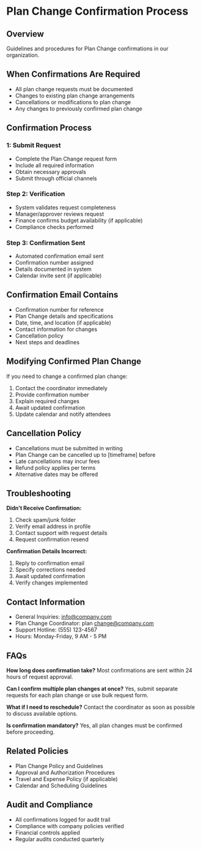 # Plan Change Confirmation Process

## Overview
Guidelines and procedures for Plan Change confirmations in our organization.

## When Confirmations Are Required
- All plan change requests must be documented
- Changes to existing plan change arrangements
- Cancellations or modifications to plan change
- Any changes to previously confirmed plan change

## Confirmation Process

###  1: Submit Request
- Complete the Plan Change request form
- Include all required information
- Obtain necessary approvals
- Submit through official channels

### Step 2: Verification
- System validates request completeness
- Manager/approver reviews request
- Finance confirms budget availability (if applicable)
- Compliance checks performed

### Step 3: Confirmation Sent
- Automated confirmation email sent
- Confirmation number assigned
- Details documented in system
- Calendar invite sent (if applicable)

## Confirmation Email Contains
- Confirmation number for reference
- Plan Change details and specifications
- Date, time, and location (if applicable)
- Contact information for changes
- Cancellation policy
- Next steps and deadlines

## Modifying Confirmed Plan Change
If you need to change a confirmed plan change:
1. Contact the coordinator immediately
2. Provide confirmation number
3. Explain required changes
4. Await updated confirmation
5. Update calendar and notify attendees

## Cancellation Policy
- Cancellations must be submitted in writing
- Plan Change can be cancelled up to [timeframe] before
- Late cancellations may incur fees
- Refund policy applies per terms
- Alternative dates may be offered

## Troubleshooting

**Didn't Receive Confirmation:**
1. Check spam/junk folder
2. Verify email address in profile
3. Contact support with request details
4. Request confirmation resend

**Confirmation Details Incorrect:**
1. Reply to confirmation email
2. Specify corrections needed
3. Await updated confirmation
4. Verify changes implemented

## Contact Information
- General Inquiries: info@company.com
- Plan Change Coordinator: plan change@company.com
- Support Hotline: (555) 123-4567
- Hours: Monday-Friday, 9 AM - 5 PM

## FAQs

**How long does confirmation take?**
Most confirmations are sent within 24 hours of request approval.

**Can I confirm multiple plan changes at once?**
Yes, submit separate requests for each plan change or use bulk request form.

**What if I need to reschedule?**
Contact the coordinator as soon as possible to discuss available options.

**Is confirmation mandatory?**
Yes, all plan changes must be confirmed before proceeding.

## Related Policies
- Plan Change Policy and Guidelines
- Approval and Authorization Procedures
- Travel and Expense Policy (if applicable)
- Calendar and Scheduling Guidelines

## Audit and Compliance
- All confirmations logged for audit trail
- Compliance with company policies verified
- Financial controls applied
- Regular audits conducted quarterly

